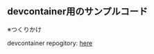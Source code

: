 ## devcontainer用のサンプルコード
※つくりかけ

devcontainer repogitory: [here](https://github.com/teftef-TY/node-and-postgres-with-devcontainer)
